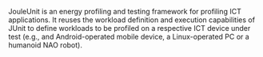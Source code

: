 JouleUnit is an energy profiling and testing framework for profiling ICT applications. It reuses the workload definition and execution capabilities of JUnit to define workloads to be profiled on a respective ICT device under test (e.g., and Android-operated mobile device, a Linux-operated PC or a humanoid NAO robot).